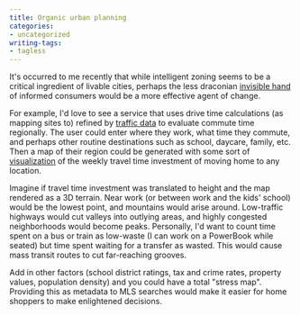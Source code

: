 ```yaml
---
title: Organic urban planning
categories:
- uncategorized
writing-tags:
- tagless
---
```


It's occurred to me recently that while intelligent zoning seems to be a critical ingredient of livable cities, perhaps the less draconian [invisible hand][1] of informed consumers would be a more effective agent of change.

   [1]: http://en.wikipedia.org/wiki/Invisible_hand

For example, I'd love to see a service that uses drive time calculations (as mapping sites to) refined by [traffic data][2] to evaluate commute time regionally.  The user could enter where they work, what time they commute, and perhaps other routine destinations such as school, daycare, family, etc.  Then a map of their region could be generated with some sort of [visualization][3] of the weekly travel time investment of moving home to any location.

   [2]: http://demo.kivera.com/traffic.jsp
   [3]: http://www.csc.ncsu.edu/faculty/healey/HTML_papers/pexel/pexel.html

Imagine if travel time investment was translated to height and the map rendered as a 3D terrain.  Near work (or between work and the kids' school) would be the lowest point, and mountains would arise around.  Low-traffic highways would cut valleys into outlying areas, and highly congested neighborhoods would become peaks.  Personally, I'd want to count time spent on a bus or train as low-waste (I can work on a PowerBook while seated) but time spent waiting for a transfer as wasted.  This would cause mass transit routes to cut far-reaching grooves.

Add in other factors (school district ratings, tax and crime rates, property values, population density) and you could have a total "stress map".  Providing this as metadata to MLS searches would make it easier for home shoppers to make enlightened decisions.
